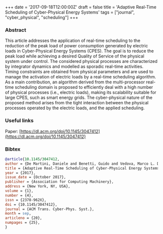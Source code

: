 +++
date = '2017-09-18T12:00:00Z'
draft = false
title = 'Adaptive Real-Time Scheduling of Cyber-Physical Energy Systems'
tags = ["journal", "cyber_physical", "scheduling"]
+++

### Abstract
This article addresses the application of real-time scheduling to the reduction of the peak load of power consumption generated by electric loads in Cyber-Physical Energy Systems (CPES).
The goal is to reduce the peak load while achieving a desired Quality of Service of the physical system under control.
The considered physical processes are characterized by integrator dynamics and modelled as sporadic real-time activities.
Timing constraints are obtained from physical parameters and are used to manage the activation of electric loads by a real-time scheduling algorithm.
As a main contribution, an algorithm derived from the multi-processor real-time scheduling domain is proposed to efficiently deal with a high number of physical processes (i.e., electric loads), making its scalability suitable for large CPES, such as smart energy grids.
The cyber-physical nature of the proposed method arises from the tight interaction between the physical processes operated by the electric loads, and the applied scheduling.

### Useful links
Paper: [https://dl.acm.org/doi/10.1145/3047412](https://dl.acm.org/doi/10.1145/3047412)

### Bibtex
```bibtex
@article{10.1145/3047412,
author = {De Martini, Daniele and Benetti, Guido and Vedova, Marco L. Della and Facchinetti, Tullio},
title = {Adaptive Real-Time Scheduling of Cyber-Physical Energy Systems},
year = {2017},
issue_date = {October 2017},
publisher = {Association for Computing Machinery},
address = {New York, NY, USA},
volume = {1},
number = {4},
issn = {2378-962X},
doi = {10.1145/3047412},
journal = {ACM Trans. Cyber-Phys. Syst.},
month = sep,
articleno = {20},
numpages = {25},
}
```
